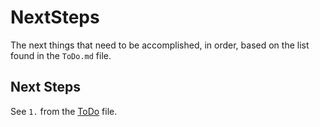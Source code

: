 # NextSteps

The next things that need to be accomplished, in order, based on the list found in the `ToDo.md` file.

## Next Steps

See `1.` from the [ToDo](https://github.com/JamieBort/Data-Logging-App/blob/React_Native_feature_list/ToDo.md#to-do) file.
